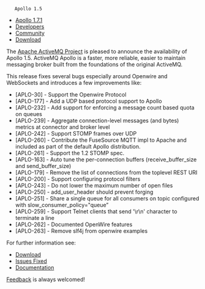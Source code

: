        Apollo 1.5

*   [Apollo 1.7.1](../../index.html)
*   [Developers](../../community/developers.html)
*   [Community](../../community/index.html)
*   [Download](../../download.html)

The [Apache ActiveMQ Project](http://activemq.apache.org) is pleased to announce the availability of Apollo 1.5. ActiveMQ Apollo is a faster, more reliable, easier to maintain messaging broker built from the foundations of the original ActiveMQ.

This release fixes several bugs especially around Openwire and WebSockets and introduces a few improvements like:

*   \[APLO-30\] - Support the Openwire Protocol
*   \[APLO-177\] - Add a UDP based protocol support to Apollo
*   \[APLO-232\] - Add support for enforcing a message count based quota on queues
*   \[APLO-239\] - Aggregate connection-level messages (and bytes) metrics at connector and broker level
*   \[APLO-242\] - Support STOMP frames over UDP
*   \[APLO-260\] - Contribute the FuseSource MQTT impl to Apache and included as part of the default Apollo distribution.
*   \[APLO-261\] - Support the 1.2 STOMP spec.
*   \[APLO-163\] - Auto tune the per-connection buffers (receive_buffer_size and send_buffer_size)
*   \[APLO-179\] - Remove the list of connections from the toplevel REST URI
*   \[APLO-200\] - Support configuring protocol filters
*   \[APLO-243\] - Do not lower the maximum number of open files
*   \[APLO-250\] - add_user_header should prevent forging
*   \[APLO-251\] - Share a single queue for all consumers on topic configured with slow_consumer_policy="queue”
*   \[APLO-259\] - Support Telnet clients that send '\\r\\n' character to terminate a line
*   \[APLO-262\] - Documented OpenWire features
*   \[APLO-263\] - Remove slf4j from openwire examples

For further information see:

*   [Download](http://activemq.apache.org/apollo/download.html)
*   [Issues Fixed](https://issues.apache.org/jira/secure/ReleaseNote.jspa?projectId=12311310&version=12321266)
*   [Documentation](http://activemq.apache.org/apollo/versions/1.5/website/documentation)

[Feedback](http://activemq.apache.org/community/index.html) is always welcomed!